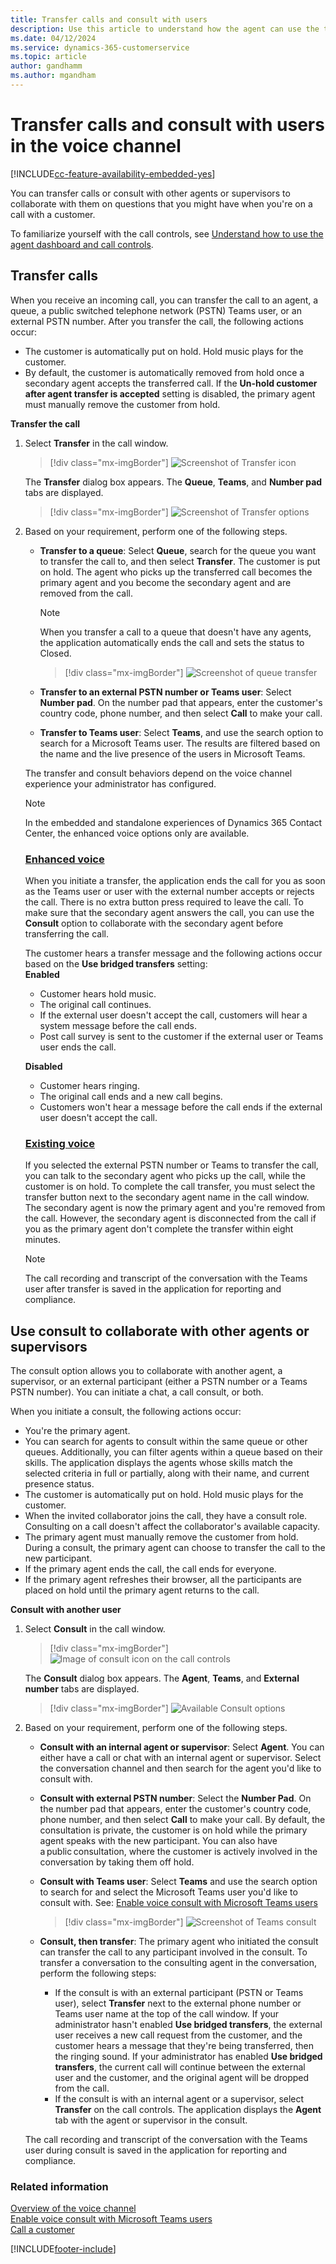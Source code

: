 ```yaml
---
title: Transfer calls and consult with users
description: Use this article to understand how the agent can use the transfer and consult options to make and receive customer calls.
ms.date: 04/12/2024
ms.service: dynamics-365-customerservice
ms.topic: article
author: gandhamm
ms.author: mgandham
---
```


# Transfer calls and consult with users in the voice channel

[!INCLUDE[cc-feature-availability-embedded-yes](../../includes/cc-feature-availability-embedded-yes.md)]

You can transfer calls or consult with other agents or supervisors to collaborate with them on questions that you might have when you're on a call with a customer. 

To familiarize yourself with the call controls, see [Understand how to use the agent dashboard and call controls](/dynamics365/contact-center/use/voice-channel-agent-experience).

## Transfer calls

When you receive an incoming call, you can transfer the call to an agent, a queue, a public switched telephone network (PSTN) Teams user, or an external PSTN number. After you transfer the call, the following actions occur:

 - The customer is automatically put on hold. Hold music plays for the customer. 
 - By default, the customer is automatically removed from hold once a secondary agent accepts the transferred call. If the **Un-hold customer after agent transfer is accepted** setting is disabled, the primary agent must manually remove the customer from hold.


**Transfer the call**

1. Select **Transfer** in the call window. 

    > [!div class="mx-imgBorder"]
    > ![Screenshot of Transfer icon](../media/oc-transfer-scn.png)<br>
   
   The **Transfer** dialog box appears. The **Queue**, **Teams**, and **Number pad** tabs are displayed.
  
    > [!div class="mx-imgBorder"]
    > ![Screenshot of Transfer options](../media/oc-transfer-options.png)

3. Based on your requirement, perform one of the following steps.

    - **Transfer to a queue**: Select **Queue**, search for the queue you want to transfer the call to, and then select **Transfer**. The customer is put on hold. The agent who picks up the transferred call becomes the primary agent and you become the secondary agent and are removed from the call.<br>
      > [!NOTE]
      > When you transfer a call to a queue that doesn't have any agents, the application automatically ends the call and sets the status to Closed.

        > [!div class="mx-imgBorder"]
        > ![Screenshot of queue transfer](../media/oceh-cc-transfer-queue-list.png)<br>
    
    - **Transfer to an external PSTN number or Teams user**: Select **Number pad**. On the number pad that appears, enter the customer's country code, phone number, and then select **Call** to make your call. 
    -  **Transfer to Teams user**: Select **Teams**, and use the search option to search for a Microsoft Teams user. The results are filtered based on the name and the live presence of the users in Microsoft Teams. <br> 
    
    The transfer and consult behaviors depend on the voice channel experience your administrator has configured. <br>

    > [!NOTE]
    > In the embedded and standalone experiences of Dynamics 365 Contact Center, the enhanced voice options only are available.

     ### [Enhanced voice](#tab/enhancedvoicestack)


     When you initiate a transfer, the application ends the call for you as soon as the Teams user or user with the external number accepts or rejects the call. There is no extra button press required to leave the call. To make sure that the secondary agent answers the call, you can use the **Consult** option to collaborate with the secondary agent before transferring the call. <br>
     
     The customer hears a transfer message and the following actions occur based on the **Use bridged transfers** setting:<br>
     **Enabled**<br>
     - Customer hears hold music.
     - The original call continues. 
     - If the external user doesn't accept the call, customers will hear a system message before the call ends.
     - Post call survey is sent to the customer if the external user or Teams user ends the call.
     
     **Disabled**<br>
     - Customer hears ringing.
     - The original call ends and a new call begins.
     - Customers won't hear a message before the call ends if the external user doesn't accept the call.

     ### [Existing voice](#tab/existingvoicestack)
 
      If you selected the external PSTN number or Teams to transfer the call, you can talk to the secondary agent who picks up the call, while the customer is on hold. To complete the call transfer, you must select the transfer button next to the secondary agent name in the call window. The secondary agent is now the primary agent and you're removed from the call. However, the secondary agent is disconnected from the call if you as the primary agent don't complete the transfer within eight minutes.
     
    > [!NOTE]
    > The call recording and transcript of the conversation with the Teams user after transfer is saved in the application for reporting and compliance.


## Use consult to collaborate with other agents or supervisors

The consult option allows you to collaborate with another agent, a supervisor, or an external participant (either a PSTN number or a Teams PSTN number). You can initiate a chat, a call consult, or both.

When you initiate a consult, the following actions occur:
- You're the primary agent. 
- You can search for agents to consult within the same queue or other queues. Additionally, you can filter agents within a queue based on their skills. The application displays the agents whose skills match the selected criteria in full or partially, along with their name, and current presence status.
- The customer is automatically put on hold. Hold music plays for the customer.
- When the invited collaborator joins the call, they have a consult role. Consulting on a call doesn't affect the collaborator's available capacity.
- The primary agent must manually remove the customer from hold. During a consult, the primary agent can choose to transfer the call to the new participant. 
- If the primary agent ends the call, the call ends for everyone. 
- If the primary agent refreshes their browser, all the participants are placed on hold until the primary agent returns to the call. 

**Consult with another user**

1. Select **Consult** in the call window. 

    > [!div class="mx-imgBorder"]
    > ![Image of consult icon on the call controls](../media/oc-consult-btn.png)<br>
   
   The **Consult** dialog box appears. The **Agent**, **Teams**, and **External number** tabs are displayed.
    > [!div class="mx-imgBorder"]
    > ![Available Consult options](../media/oc-consult-optns.png)<br>

3. Based on your requirement, perform one of the following steps.

    - **Consult with an internal agent or supervisor**: Select **Agent**. You can either have a call or chat with an internal agent or supervisor. Select the conversation channel and then search for the agent you'd like to consult with.<br>

   - **Consult with external PSTN number**: Select the **Number Pad**. On the number pad that appears, enter the customer's country code, phone number, and then select **Call** to make your call. 
    By default, the consultation is private, the customer is on hold while the primary agent speaks with the new participant. You can also have a public consultation, where the customer is actively involved in the conversation by taking them off hold. <br>

   - **Consult with Teams user**: Select **Teams** and use the search option to search for and select the Microsoft Teams user you'd like to consult with.  See: [Enable voice consult with Microsoft Teams users](../administer/voice-consult-microsoft-teams-user.md)<br>
        > [!div class="mx-imgBorder"]
        > ![Screenshot of Teams consult](../media/oc-consult-teams.png)<br>

   - **Consult, then transfer**: The primary agent who initiated the consult can transfer the call to any participant involved in the consult. To transfer a conversation to the consulting agent in the conversation, perform the following steps:
       - If the consult is with an external participant (PSTN or Teams user), select **Transfer** next to the external phone number or Teams user name at the top of the call window. If your administrator hasn't enabled **Use bridged transfers**, the external user receives a new call request from the customer, and the customer hears a message that they're being transferred, then the ringing sound.  If your administrator has enabled **Use bridged transfers**, the current call will continue between the external user and the customer, and the original agent will be dropped from the call.
       - If the consult is with an internal agent or a supervisor, select **Transfer** on the call controls. The application displays the **Agent** tab with the agent or supervisor in the consult. 
    
    The call recording and transcript of the conversation with the Teams user during consult is saved in the application for reporting and compliance.

### Related information

[Overview of the voice channel](../administer/voice-channel.md)  
[Enable voice consult with Microsoft Teams users](../administer/voice-consult-microsoft-teams-user.md)  
[Call a customer](voice-channel-call-customer.md)  

[!INCLUDE[footer-include](../../includes/footer-banner.md)]
